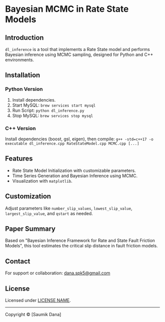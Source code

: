 # Bayesian MCMC in Rate State Models

## Introduction
`dl_inference` is a tool that implements a Rate State model and performs Bayesian inference using MCMC sampling, designed for Python and C++ environments.

## Installation

### Python Version
1. Install dependencies.
2. Start MySQL: `brew services start mysql`
3. Run Script: `python dl_inference.py`
4. Stop MySQL: `brew services stop mysql`

### C++ Version
Install dependencies (boost, gsl, eigen), then compile:
`g++ -std=c++17 -o executable dl_inference.cpp RateStateModel.cpp MCMC.cpp [...]`


## Features
- Rate State Model Initialization with customizable parameters.
- Time Series Generation and Bayesian Inference using MCMC.
- Visualization with `matplotlib`.

## Customization
Adjust parameters like `number_slip_values`, `lowest_slip_value`, `largest_slip_value`, and `qstart` as needed.

## Paper Summary
Based on "Bayesian Inference Framework for Rate and State Fault Friction Models", this tool estimates the critical slip distance in fault friction models.

## Contact
For support or collaboration: dana.spk5@gmail.com

## License
Licensed under [LICENSE NAME](path/to/LICENSE).

---
Copyright © [Saumik Dana]
